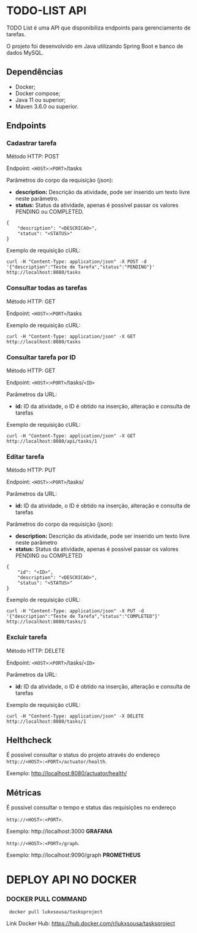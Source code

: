 # TODO-LIST API 

TODO List é uma API que disponibiliza endpoints para gerenciamento de tarefas.

O projeto foi desenvolvido em Java utilizando Spring Boot e banco de dados MySQL.


## Dependências

- Docker;
- Docker compose;
- Java 11 ou superior;
- Maven 3.6.0 ou superior.

## Endpoints

### Cadastrar tarefa

Método HTTP: POST

Endpoint:  `<HOST>`:`<PORT>`/tasks

Parâmetros do corpo da requisição (json):

-   **description:**  Descrição da atividade, pode ser inserido um texto livre neste parâmetro.
-   **status:**  Status da atividade, apenas é possível passar os valores PENDING ou COMPLETED.

```
{
	"description": "<DESCRICAO>",
    "status": "<STATUS>"
}
```

Exemplo de requisição cURL:

```
curl -H "Content-Type: application/json" -X POST -d '{"description":"Teste de Tarefa","status":"PENDING"}' http://localhost:8080/tasks
```

### Consultar todas as tarefas

Método HTTP: GET

Endpoint:  `<HOST>`:`<PORT>`/tasks

Exemplo de requisição cURL:

```
curl -H "Content-Type: application/json" -X GET http://localhost:8080/tasks
```

### Consultar tarefa por ID

Método HTTP: GET

Endpoint:  `<HOST>`:`<PORT>`/tasks/`<ID>`

Parâmetros da URL:

-   **id:**  ID da atividade, o ID é obtido na inserção, alteração e consulta de tarefas

Exemplo de requisição cURL:

```
curl -H "Content-Type: application/json" -X GET http://localhost:8080/api/tasks/1
```

### Editar tarefa

Método HTTP: PUT

Endpoint:  `<HOST>`:`<PORT>`/tasks/

Parâmetros da URL:

-   **id:**  ID da atividade, o ID é obtido na inserção, alteração e consulta de tarefas

Parâmetros do corpo da requisição (json):

-   **description:**  Descrição da atividade, pode ser inserido um texto livre neste parâmetro
-   **status:**  Status da atividade, apenas é possível passar os valores PENDING ou COMPLETED

```
{
    "id": "<ID>",
    "description": "<DESCRICAO>",
    "status": "<STATUS>"
}
```

Exemplo de requisição cURL:

```
curl -H "Content-Type: application/json" -X PUT -d '{"description":"Teste de Tarefa","status":"COMPLETED"}' http://localhost:8080/tasks/1
```

### Excluir tarefa

Método HTTP: DELETE

Endpoint:  `<HOST>`:`<PORT>`/tasks/`<ID>`

Parâmetros da URL:

-   **id:**  ID da atividade, o ID é obtido na inserção, alteração e consulta de tarefas

Exemplo de requisição cURL:

```
curl -H "Content-Type: application/json" -X DELETE http://localhost:8080/tasks/1
```

## Helthcheck

É possível consultar o status do projeto através do endereço  `http://<HOST>:<PORT>/actuator/health`.

Exemplo:  [http://localhost:8080/actuator/health/](http://localhost:8000/actuator/health/)

## Métricas

É possível consultar o tempo e status das requisições no endereço  

`http://<HOST>:<PORT>`. 

Exemplo: http://localhost:3000  **GRAFANA**

`http://<HOST>:<PORT>/graph`. 

Exemplo: http://localhost:9090/graph **PROMETHEUS**

# DEPLOY API NO DOCKER

### DOCKER PULL COMMAND

```
 docker pull lukxsousa/tasksproject
```

Link Docker Hub: https://hub.docker.com/r/lukxsousa/tasksproject
